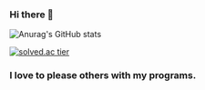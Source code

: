 ### Hi there 👋

<!--
**ArtistDeveloper/ArtistDeveloper** is a ✨ _special_ ✨ repository because its `README.md` (this file) appears on your GitHub profile.

Here are some ideas to get you started:

- 🔭 I’m currently working on ...
- 🌱 I’m currently learning ...
- 👯 I’m looking to collaborate on ...
- 🤔 I’m looking for help with ...
- 💬 Ask me about ...
- 📫 How to reach me: ...
- 😄 Pronouns: ...
- ⚡ Fun fact: ...
--> 

![Anurag's GitHub stats](https://github-readme-stats.vercel.app/api?username=ArtistDeveloper&show_icons=true&theme=dracula)

[![solved.ac tier](http://mazassumnida.wtf/api/v2/generate_badge?boj={userid})](https://solved.ac/somadubel)

### I love to please others with my programs.
